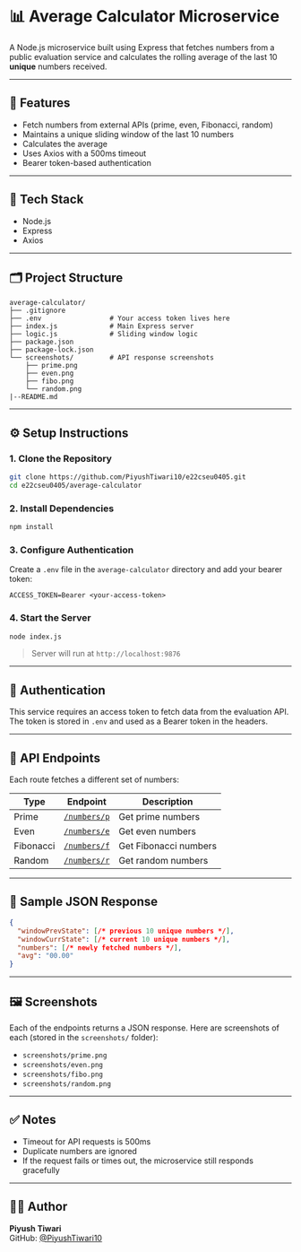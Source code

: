 # 📊 Average Calculator Microservice

A Node.js microservice built using Express that fetches numbers from a public evaluation service and calculates the rolling average of the last 10 **unique** numbers received.

---

## 🚀 Features

- Fetch numbers from external APIs (prime, even, Fibonacci, random)
- Maintains a unique sliding window of the last 10 numbers
- Calculates the average
- Uses Axios with a 500ms timeout
- Bearer token-based authentication

---

## 🔧 Tech Stack

- Node.js
- Express
- Axios

---

## 🗂️ Project Structure

```
average-calculator/
├── .gitignore
├── .env                 # Your access token lives here
├── index.js             # Main Express server
├── logic.js             # Sliding window logic
├── package.json
├── package-lock.json
└── screenshots/         # API response screenshots
    ├── prime.png
    ├── even.png
    ├── fibo.png
    └── random.png
|--README.md
```

---

## ⚙️ Setup Instructions

### 1. Clone the Repository

```bash
git clone https://github.com/PiyushTiwari10/e22cseu0405.git
cd e22cseu0405/average-calculator
```

### 2. Install Dependencies

```bash
npm install
```

### 3. Configure Authentication

Create a `.env` file in the `average-calculator` directory and add your bearer token:

```env
ACCESS_TOKEN=Bearer <your-access-token>
```

### 4. Start the Server

```bash
node index.js
```

> Server will run at `http://localhost:9876`

---

## 🔐 Authentication

This service requires an access token to fetch data from the evaluation API. The token is stored in `.env` and used as a Bearer token in the headers.

---

## 📡 API Endpoints

Each route fetches a different set of numbers:

| Type | Endpoint | Description |
|------|----------|-------------|
| Prime | [`/numbers/p`](http://localhost:9876/numbers/p) | Get prime numbers |
| Even | [`/numbers/e`](http://localhost:9876/numbers/e) | Get even numbers |
| Fibonacci | [`/numbers/f`](http://localhost:9876/numbers/f) | Get Fibonacci numbers |
| Random | [`/numbers/r`](http://localhost:9876/numbers/r) | Get random numbers |

---

## 🧾 Sample JSON Response

```json
{
  "windowPrevState": [/* previous 10 unique numbers */],
  "windowCurrState": [/* current 10 unique numbers */],
  "numbers": [/* newly fetched numbers */],
  "avg": "00.00"
}
```

---

## 🖼️ Screenshots

Each of the endpoints returns a JSON response. Here are screenshots of each (stored in the `screenshots/` folder):

- `screenshots/prime.png`
- `screenshots/even.png`
- `screenshots/fibo.png`
- `screenshots/random.png`

---

## ✅ Notes

- Timeout for API requests is 500ms
- Duplicate numbers are ignored
- If the request fails or times out, the microservice still responds gracefully

---


## 👨‍💻 Author

**Piyush Tiwari**  
GitHub: [@PiyushTiwari10](https://github.com/PiyushTiwari10)
